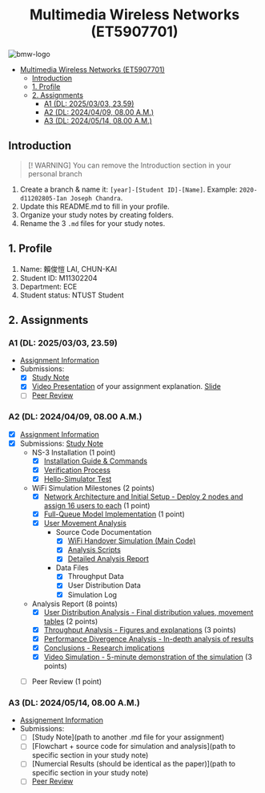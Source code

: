 # <center>Multimedia Wireless Networks (ET5907701)</center>

![bmw-logo](./assets/lab-logo.jpg)

- [Multimedia Wireless Networks (ET5907701)](#multimedia-wireless-networks-et5907701)
  - [Introduction](#introduction)
  - [1. Profile](#1-profile)
  - [2. Assignments](#2-assignments)
    - [A1 (DL: 2025/03/03, 23.59)](#a1-dl-20250303-2359)
    - [A2 (DL: 2024/04/09, 08.00 A.M.)](#a2-dl-20240409-0800-am)
    - [A3 (DL: 2024/05/14, 08.00 A.M.)](#a3-dl-20240514-0800-am)

## Introduction

> [! WARNING]
> You can remove the Introduction section in your personal branch

1. Create a branch & name it: `[year]-[Student ID]-[Name]`. Example: `2020-d11202805-Ian Joseph Chandra`.
2. Update this README.md to fill in your profile.
3. Organize your study notes by creating folders.
4. Rename the 3 `.md` files for your study notes.

## 1. Profile

1. Name: 賴俊愷 LAI, CHUN-KAI
2. Student ID: M11302204
3. Department: ECE
4. Student status: NTUST Student

## 2. Assignments

### A1 (DL: 2025/03/03, 23.59)

- [Assignment Information](https://github.com/bmw-ece-ntust/multimedia-wireless-network?tab=readme-ov-file#a1-deadline-35-0800-am)
- Submissions:
  - [x] [Study Note](https://github.com/bmw-ece-ntust/multimedia-wireless-networks/blob/cf672e6ad04880d66418a1387a2d67fabd39d216/a1-M11302204-Lai-Chun-Kai.md)
  - [x] [Video Presentation](https://youtu.be/LONT4zU4AZ8) of your assignment explanation. [Slide](https://gamma.app/docs/Assignment1-M11302204-5k27arcabfu7fsc)
  - [ ] [Peer Review](https://forms.gle/tPVAdfAc4hBiUtg88)

### A2 (DL: 2024/04/09, 08.00 A.M.)

- [x] [Assignment Information](https://github.com/bmw-ece-ntust/multimedia-wireless-network?tab=readme-ov-file#a2-deadline-49-0800-am)
- [x] Submissions: [Study Note](https://github.com/bmw-ece-ntust/multimedia-wireless-networks/blob/2025-m11302204-Lai-Chun-Kai/a2-M11302204-Lai-Chun-Kai.md)
  - NS-3 Installation (1 point)
    - [x] [Installation Guide & Commands](https://github.com/bmw-ece-ntust/multimedia-wireless-networks/blob/2025-m11302204-Lai-Chun-Kai/a2-M11302204-Lai-Chun-Kai.md#2-install-the-ns-3)
    - [x] [Verification Process](https://github.com/bmw-ece-ntust/multimedia-wireless-networks/blob/2025-m11302204-Lai-Chun-Kai/a2-M11302204-Lai-Chun-Kai.md#2-5-run-example-to-verification)
    - [x] [Hello-Simulator Test](https://github.com/bmw-ece-ntust/multimedia-wireless-networks/blob/2025-m11302204-Lai-Chun-Kai/a2-M11302204-Lai-Chun-Kai.md#2-5-run-example-to-verification)
  - WiFi Simulation Milestones (2 points)
    - [x] [Network Architecture and Initial Setup - Deploy 2 nodes and assign 16 users to each](https://github.com/bmw-ece-ntust/multimedia-wireless-networks/blob/2025-m11302204-Lai-Chun-Kai/a2-M11302204-Lai-Chun-Kai.md#3-1-network-topology)  (1 point)
    - [x] [Full-Queue Model Implementation](https://github.com/bmw-ece-ntust/multimedia-wireless-networks/blob/2025-m11302204-Lai-Chun-Kai/a2-M11302204-Lai-Chun-Kai.md#3-2-transmission-model) (1 point)
    - [x] [User Movement Analysis](https://github.com/bmw-ece-ntust/multimedia-wireless-networks/blob/2025-m11302204-Lai-Chun-Kai/a2-M11302204-Lai-Chun-Kai.md#3-3-user-movement-schedule)
      - Source Code Documentation
         - [x] [WiFi Handover Simulation (Main Code)](https://github.com/bmw-ece-ntust/multimedia-wireless-networks/blob/2025-m11302204-Lai-Chun-Kai/a2/src/assignment2.cc)
         - [x] [Analysis Scripts](https://github.com/bmw-ece-ntust/multimedia-wireless-networks/blob/2025-m11302204-Lai-Chun-Kai/a2/src/analysis.py)
         - [x] [Detailed Analysis Report](https://github.com/bmw-ece-ntust/multimedia-wireless-networks/blob/2025-m11302204-Lai-Chun-Kai/a2-M11302204-Lai-Chun-Kai.md#3-7-performance-analysis)
      - Data Files
         - [x] Throughput Data
         - [x] User Distribution Data
         - [x] Simulation Log
  - Analysis Report (8 points)
    - [x] [User Distribution Analysis - Final distribution values, movement tables](https://github.com/bmw-ece-ntust/multimedia-wireless-networks/blob/2025-m11302204-Lai-Chun-Kai/a2-M11302204-Lai-Chun-Kai.md#3-6-user-movement-log) (2 points)
    - [x] [Throughput Analysis - Figures and explanations](https://github.com/bmw-ece-ntust/multimedia-wireless-networks/blob/2025-m11302204-Lai-Chun-Kai/a2-M11302204-Lai-Chun-Kai.md#3-7-performance-analysis) (3 points)
    - [x] [Performance Divergence Analysis - In-depth analysis of results](https://github.com/bmw-ece-ntust/multimedia-wireless-networks/blob/2025-m11302204-Lai-Chun-Kai/a2-M11302204-Lai-Chun-Kai.md#3-8-performance-evaluation)
    - [x] [Conclusions - Research implications](https://github.com/bmw-ece-ntust/multimedia-wireless-networks/blob/2025-m11302204-Lai-Chun-Kai/a2-M11302204-Lai-Chun-Kai.md#4-conclusion)
    - [x] [Video Simulation - 5-minute demonstration of the simulation](https://youtu.be/1lW0Y37-DYI) (3 points)
  - [ ] Peer Review (1 point)


### A3 (DL: 2024/05/14, 08.00 A.M.)

- [Assignement Information](https://github.com/bmw-ece-ntust/multimedia-wireless-network?tab=readme-ov-file#a3-deadline-514-0800-am)
- Submissions:
  - [ ] [Study Note](path to another .md file for your assignment)
  - [ ] [Flowchart + source code for simulation and analysis](path to specific section in your study note)
  - [ ] [Numercial Results (should be identical as the paper)](path to specific section in your study note)
  - [ ] [Peer Review](https://forms.gle/yVtjYqxZyRgcjbeE8)
